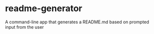 # readme-generator
A command-line app that generates a README.md based on prompted input from the user
